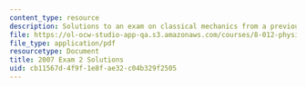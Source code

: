 ```yaml
---
content_type: resource
description: Solutions to an exam on classical mechanics from a previous semester.
file: https://ol-ocw-studio-app-qa.s3.amazonaws.com/courses/8-012-physics-i-classical-mechanics-fall-2008/cb11567d4f9f1e8fae32c04b329f2505_2007_quiz2_sol.pdf
file_type: application/pdf
resourcetype: Document
title: 2007 Exam 2 Solutions
uid: cb11567d-4f9f-1e8f-ae32-c04b329f2505
---
```

